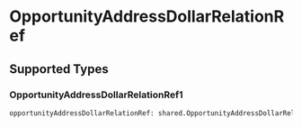 # OpportunityAddressDollarRelationRef


## Supported Types

### OpportunityAddressDollarRelationRef1

```python
opportunityAddressDollarRelationRef: shared.OpportunityAddressDollarRelationRef1 = /* values here */
```

